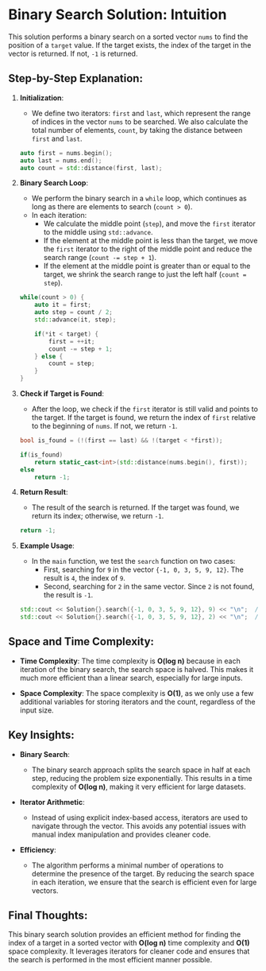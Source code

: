 # Binary Search Solution: Intuition

This solution performs a binary search on a sorted vector `nums` to find the position of a `target` value. If the target exists, the index of the target in the vector is returned. If not, `-1` is returned.

## Step-by-Step Explanation:

1. **Initialization**:
   - We define two iterators: `first` and `last`, which represent the range of indices in the vector `nums` to be searched. We also calculate the total number of elements, `count`, by taking the distance between `first` and `last`.

   ```cpp
   auto first = nums.begin();
   auto last = nums.end();
   auto count = std::distance(first, last);
   ```

2. **Binary Search Loop**:
   - We perform the binary search in a `while` loop, which continues as long as there are elements to search (`count > 0`).
   - In each iteration:
     - We calculate the middle point (`step`), and move the `first` iterator to the middle using `std::advance`.
     - If the element at the middle point is less than the target, we move the `first` iterator to the right of the middle point and reduce the search range (`count -= step + 1`).
     - If the element at the middle point is greater than or equal to the target, we shrink the search range to just the left half (`count = step`).

   ```cpp
   while(count > 0) {
       auto it = first;
       auto step = count / 2;
       std::advance(it, step);

       if(*it < target) {
           first = ++it;
           count -= step + 1;
       } else {
           count = step;
       }
   }
   ```

3. **Check if Target is Found**:
   - After the loop, we check if the `first` iterator is still valid and points to the target. If the target is found, we return the index of `first` relative to the beginning of `nums`. If not, we return `-1`.

   ```cpp
   bool is_found = (!(first == last) && !(target < *first));

   if(is_found)
       return static_cast<int>(std::distance(nums.begin(), first));
   else
       return -1;
   ```

4. **Return Result**:
   - The result of the search is returned. If the target was found, we return its index; otherwise, we return `-1`.

   ```cpp
   return -1;
   ```

5. **Example Usage**:
   - In the `main` function, we test the `search` function on two cases:
     - First, searching for `9` in the vector `{-1, 0, 3, 5, 9, 12}`. The result is `4`, the index of `9`.
     - Second, searching for `2` in the same vector. Since `2` is not found, the result is `-1`.

   ```cpp
   std::cout << Solution{}.search({-1, 0, 3, 5, 9, 12}, 9) << "\n";  // Output: 4
   std::cout << Solution{}.search({-1, 0, 3, 5, 9, 12}, 2) << "\n";  // Output: -1
   ```

## Space and Time Complexity:

- **Time Complexity**: The time complexity is **O(log n)** because in each iteration of the binary search, the search space is halved. This makes it much more efficient than a linear search, especially for large inputs.
  
- **Space Complexity**: The space complexity is **O(1)**, as we only use a few additional variables for storing iterators and the count, regardless of the input size.

## Key Insights:

- **Binary Search**:
  - The binary search approach splits the search space in half at each step, reducing the problem size exponentially. This results in a time complexity of **O(log n)**, making it very efficient for large datasets.

- **Iterator Arithmetic**:
  - Instead of using explicit index-based access, iterators are used to navigate through the vector. This avoids any potential issues with manual index manipulation and provides cleaner code.

- **Efficiency**:
  - The algorithm performs a minimal number of operations to determine the presence of the target. By reducing the search space in each iteration, we ensure that the search is efficient even for large vectors.

## Final Thoughts:

This binary search solution provides an efficient method for finding the index of a target in a sorted vector with **O(log n)** time complexity and **O(1)** space complexity. It leverages iterators for cleaner code and ensures that the search is performed in the most efficient manner possible.